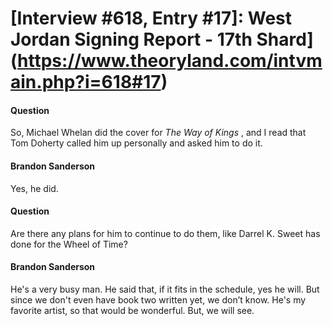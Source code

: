 # [Interview #618, Entry #17]: West Jordan Signing Report - 17th Shard](https://www.theoryland.com/intvmain.php?i=618#17)

#### Question

So, Michael Whelan did the cover for
*The Way of Kings*
, and I read that Tom Doherty called him up personally and asked him to do it.

#### Brandon Sanderson

Yes, he did.

#### Question

Are there any plans for him to continue to do them, like Darrel K. Sweet has done for the Wheel of Time?

#### Brandon Sanderson

He's a very busy man. He said that, if it fits in the schedule, yes he will. But since we don't even have book two written yet, we don’t know. He's my favorite artist, so that would be wonderful. But, we will see.

